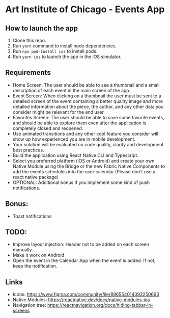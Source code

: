 # Art Institute of Chicago - Events App

## How to launch the app

1. Clone this repo.
2. Run `yarn` command to install node dependencies.
3. Run `npx pod-install ios` to install pods.
4. Run `yarn ios` to launch the app in the iOS simulator.

## Requirements

- Home Screen: The user should be able to see a thumbnail and a small description of each event in the main screen of the app.
- Event Screen: When clicking on a thumbnail the user must be sent to a detailed screen of the event containing a better quality image and more detailed information about the piece, the author, and any other data you consider might be relevant for the end user.
- Favorites Screen: The user should be able to save some favorite events, and should be able to explore them even after the application is completely closed and reopened.
- Use animated transitions and any other cool feature you consider will show up how experienced you are in mobile development.
- Your solution will be evaluated on code quality, clarity and development best practices.
- Build the application using React Native CLI and Typescript.
- Select you preferred platform (iOS or Android) and create your own Native Module using the Bridge or the new Fabric Native Components to add the events schedules into the user calendar (Please don't use a react native package)
- OPTIONAL: Additional bonus if you implement some kind of push notifications.

## Bonus:

- Toast notifications

## TODO:

- Improve layout injection: Header not to be added on each screen manually.
- Make it work on Android
- Open the event in the Calendar App when the event is added. If not, keep the notification.

## Links

- Icons: https://www.figma.com/community/file/886554014393250663
- Native Modules: https://reactnative.dev/docs/native-modules-ios
- Navigation tree: https://reactnavigation.org/docs/hiding-tabbar-in-screens
